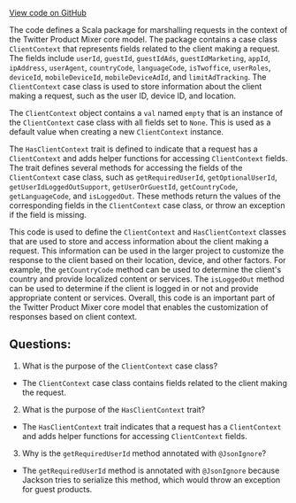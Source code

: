 [View code on GitHub](https://github.com/misbahsy/the-algorithm/product-mixer/core/src/main/scala/com/twitter/product_mixer/core/model/marshalling/request/ClientContext.scala)

The code defines a Scala package for marshalling requests in the context of the Twitter Product Mixer core model. The package contains a case class `ClientContext` that represents fields related to the client making a request. The fields include `userId`, `guestId`, `guestIdAds`, `guestIdMarketing`, `appId`, `ipAddress`, `userAgent`, `countryCode`, `languageCode`, `isTwoffice`, `userRoles`, `deviceId`, `mobileDeviceId`, `mobileDeviceAdId`, and `limitAdTracking`. The `ClientContext` case class is used to store information about the client making a request, such as the user ID, device ID, and location.

The `ClientContext` object contains a `val` named `empty` that is an instance of the `ClientContext` case class with all fields set to `None`. This is used as a default value when creating a new `ClientContext` instance.

The `HasClientContext` trait is defined to indicate that a request has a `ClientContext` and adds helper functions for accessing `ClientContext` fields. The trait defines several methods for accessing the fields of the `ClientContext` case class, such as `getRequiredUserId`, `getOptionalUserId`, `getUserIdLoggedOutSupport`, `getUserOrGuestId`, `getCountryCode`, `getLanguageCode`, and `isLoggedOut`. These methods return the values of the corresponding fields in the `ClientContext` case class, or throw an exception if the field is missing.

This code is used to define the `ClientContext` and `HasClientContext` classes that are used to store and access information about the client making a request. This information can be used in the larger project to customize the response to the client based on their location, device, and other factors. For example, the `getCountryCode` method can be used to determine the client's country and provide localized content or services. The `isLoggedOut` method can be used to determine if the client is logged in or not and provide appropriate content or services. Overall, this code is an important part of the Twitter Product Mixer core model that enables the customization of responses based on client context.
## Questions: 
 1. What is the purpose of the `ClientContext` case class?
- The `ClientContext` case class contains fields related to the client making the request.

2. What is the purpose of the `HasClientContext` trait?
- The `HasClientContext` trait indicates that a request has a `ClientContext` and adds helper functions for accessing `ClientContext` fields.

3. Why is the `getRequiredUserId` method annotated with `@JsonIgnore`?
- The `getRequiredUserId` method is annotated with `@JsonIgnore` because Jackson tries to serialize this method, which would throw an exception for guest products.